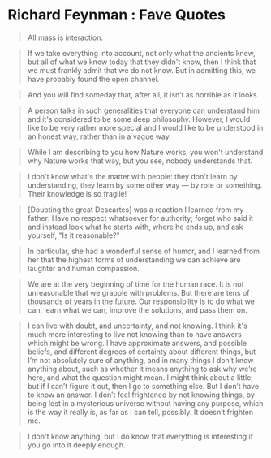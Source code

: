 # Richard Feynman : Fave Quotes

> All mass is interaction.

> If we take everything into account, not only what the ancients knew, but all of what we know today that they didn't know, then I think that we must frankly admit that we do not know. But in admitting this, we have probably found the open channel.

> And you will find someday that, after all, it isn’t as horrible as it looks.

> A person talks in such generalities that everyone can understand him and it's considered to be some deep philosophy. However, I would like to be very rather more special and I would like to be understood in an honest way, rather than in a vague way.

> While I am describing to you how Nature works, you won't understand why Nature works that way, but you see, nobody understands that.

> I don't know what's the matter with people: they don't learn by understanding, they learn by some other way — by rote or something. Their knowledge is so fragile!

> [Doubting the great Descartes] was a reaction I learned from my father: Have no respect whatsoever for authority; forget who said it and instead look what he starts with, where he ends up, and ask yourself, "Is it reasonable?"

> In particular, she had a wonderful sense of humor, and I learned from her that the highest forms of understanding we can achieve are laughter and human compassion.

> We are at the very beginning of time for the human race. It is not unreasonable that we grapple with problems. But there are tens of thousands of years in the future. Our responsibility is to do what we can, learn what we can, improve the solutions, and pass them on.

> I can live with doubt, and uncertainty, and not knowing. I think it's much more interesting to live not knowing than to have answers which might be wrong. I have approximate answers, and possible beliefs, and different degrees of certainty about different things, but I’m not absolutely sure of anything, and in many things I don’t know anything about, such as whether it means anything to ask why we’re here, and what the question might mean. I might think about a little, but if I can’t figure it out, then I go to something else. But I don’t have to know an answer. I don’t feel frightened by not knowing things, by being lost in a mysterious universe without having any purpose, which is the way it really is, as far as I can tell, possibly. It doesn’t frighten me.

> I don't know anything, but I do know that everything is interesting if you go into it deeply enough.

